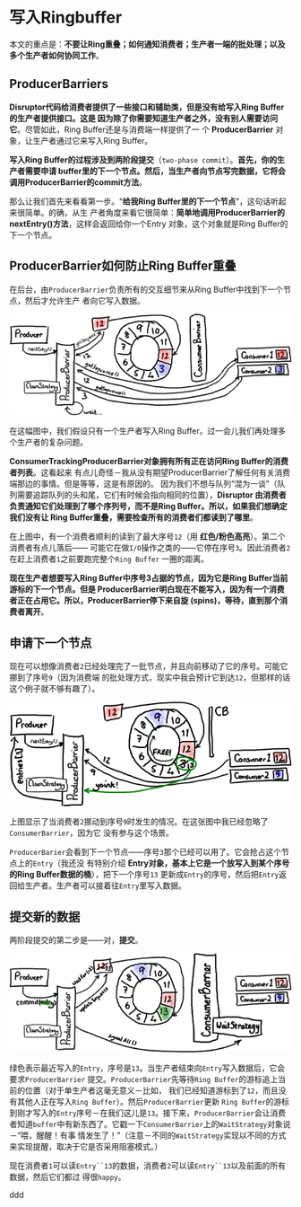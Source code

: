 写入Ringbuffer
================================================================================
本文的重点是：**不要让Ring重叠；如何通知消费者；生产者一端的批处理；以及多个生产者如何协同工作**。

## ProducerBarriers
**Disruptor代码给消费者提供了一些接口和辅助类，但是没有给写入Ring Buffer的生产者提供接口。这是
因为除了你需要知道生产者之外，没有别人需要访问它**。尽管如此，Ring Buffer还是与消费端一样提供了一
个 **ProducerBarrier** 对象，让生产者通过它来写入Ring Buffer。

**写入Ring Buffer的过程涉及到两阶段提交**（`two-phase commit`）。**首先，你的生产者需要申请
buffer里的下一个节点。然后，当生产者向节点写完数据，它将会调用ProducerBarrier的commit方法**。

那么让我们首先来看看第一步。“**给我Ring Buffer里的下一个节点**”，这句话听起来很简单。的确，从生
产者角度来看它很简单：**简单地调用ProducerBarrier的nextEntry()方法**，这样会返回给你一个Entry
对象，这个对象就是Ring Buffer的下一个节点。

## ProducerBarrier如何防止Ring Buffer重叠
在后台，由`ProducerBarrier`负责所有的交互细节来从Ring Buffer中找到下一个节点，然后才允许生产
者向它写入数据。

![Ringbuffer生产者图1](img/7.png)

在这幅图中，我们假设只有一个生产者写入Ring Buffer。过一会儿我们再处理多个生产者的复杂问题。

**ConsumerTrackingProducerBarrier对象拥有所有正在访问Ring Buffer的消费者列表**。这看起来
有点儿奇怪－我从没有期望ProducerBarrier了解任何有关消费端那边的事情。但是等等，这是有原因的。
因为我们不想与队列“混为一谈”（队列需要追踪队列的头和尾，它们有时候会指向相同的位置），**Disruptor
由消费者负责通知它们处理到了哪个序列号，而不是Ring Buffer。所以，如果我们想确定我们没有让
Ring Buffer重叠，需要检查所有的消费者们都读到了哪里**。

在上图中，有一个消费者顺利的读到了最大序号`12`（用 **红色/粉色高亮**）。第二个消费者有点儿落后——
可能它在做`I/O`操作之类的——它停在序号`3`。因此消费者`2`在赶上消费者`1`之前要跑完整个`Ring Buffer`
一圈的距离。

**现在生产者想要写入Ring Buffer中序号3占据的节点，因为它是Ring Buffer当前游标的下一个节点。但是
ProducerBarrier明白现在不能写入，因为有一个消费者正在占用它。所以，ProducerBarrier停下来自旋
(spins)，等待，直到那个消费者离开**。

## 申请下一个节点
现在可以想像消费者`2`已经处理完了一批节点，并且向前移动了它的序号。可能它挪到了序号`9`（因为消费端
的批处理方式，现实中我会预计它到达`12`，但那样的话这个例子就不够有趣了）。

![Ringbuffer生产者图2](img/8.png)

上图显示了当消费者`2`挪动到序号`9`时发生的情况。在这张图中我已经忽略了`ConsumerBarrier`，因为它
没有参与这个场景。

`ProducerBarier`会看到下一个节点——序号`3`那个已经可以用了。它会抢占这个节点上的`Entry`（我还没
有特别介绍 **Entry对象，基本上它是一个放写入到某个序号的Ring Buffer数据的桶**），把下一个序号`13`
更新成`Entry`的序号，然后把`Entry`返回给生产者。生产者可以接着往`Entry`里写入数据。

## 提交新的数据
两阶段提交的第二步是——对，**提交**。

![Ringbuffer生产者图3](img/9.png)

绿色表示最近写入的`Entry`，序号是`13`。当生产者结束向`Entry`写入数据后，它会要求`ProducerBarrier`
提交。`ProducerBarrier`先等待`Ring Buffer`的游标追上当前的位置（对于单生产者这毫无意义－比如，
我们已经知道游标到了`12`，而且没有其他人正在写入`Ring Buffer`）。然后`ProducerBarrier`更新
`Ring Buffer`的游标到刚才写入的`Entry`序号－在我们这儿是`13`。接下来，`ProducerBarrier`会让消费
者知道`buffer`中有新东西了。它戳一下`ConsumerBarrier`上的`WaitStrategy`对象说－“喂，醒醒！有事
情发生了！”（注意－不同的`WaitStrategy`实现以不同的方式来实现提醒，取决于它是否采用阻塞模式。）

现在消费者`1`可以读`Entry``13`的数据，消费者`2`可以读`Entry``13`以及前面的所有数据，然后它们都过
得很`happy`。









































ddd
